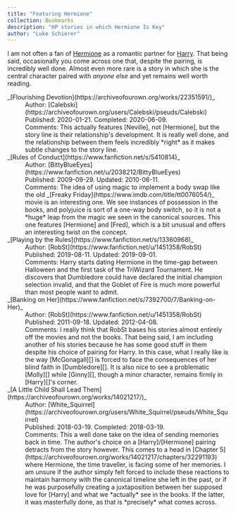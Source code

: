 ```yaml
---
title: "Featuring Hermione"
collection: Bookmarks
description: "HP stories in which Hermione Is Key"
author: "Luke Schierer"
---
```


I am not often a fan of [Hermione] as a romantic partner for [Harry]. That
being said, occasionally you come across one that, despite the pairing, is
incredibly well done. Almost even more rare is a story in which she is the central character paired with _anyone else_ and yet remains well worth reading.

<dl>
    <dt>_[Flourishing Devotion](https://archiveofourown.org/works/22351591/)_</dt>
    <dd>
      Author: [Calebski](https://archiveofourown.org/users/Calebski/pseuds/Calebski)
    </dd>
    <dd>
      Published: 2020-01-21. Completed: 2020-06-09.
    </dd>
    <dd>
      Comments: This actually features [Neville], not [Hermione], but the story line is their relationship's development.  It is really well done, and the relationship between them feels incredibly *right* as it makes subtle changes to the story line.
    </dd>
    <dt>_[Rules of Conduct](https://www.fanfiction.net/s/5410814)_</dt>
    <dd>Author: [BittyBlueEyes](https://www.fanfiction.net/u/2038212/BittyBlueEyes)</dd>
    <dd>Published: 2009-09-29. Updated: 2010-06-11.</dd>
    <dd>
        Comments: The idea of using magic to implement a body swap like the old _[Freaky Friday](https://www.imdb.com/title/tt0076054/)_ movie is an interesting one.  We see instances of possession in the books, and polyjuice is sort of a one-way body switch, so it is not a *huge* leap from the magic we seen in the canonical sources. This one features
        [Hermione] and [Fred], which is a bit unusual and offers an interesting twist on the concept.
    </dd>
    <dt>_[Playing by the Rules](https://www.fanfiction.net/s/13360968)_</dt>
    <dd>Author: [RobSt](https://www.fanfiction.net/u/1451358/RobSt)</dd>
    <dd>Published: 2019-08-11. Updated: 2019-09-01.</dd>
    <dd>
        Comments: Harry starts dating Hermione in the time-gap between Halloween and the first task of the TriWizard Tournament.  He discovers that Dumbledore could have declared the initial champion selection invalid, and that the Goblet of Fire is much more powerful than most people want to admit.
    </dd>
    <dt>_[Banking on Her](https://www.fanfiction.net/s/7392700/7/Banking-on-Her)_</dt>
    <dd>Author: [RobSt](https://www.fanfiction.net/u/1451358/RobSt)</dd>
    <dd>Published: 2011-09-18. Updated: 2012-04-08.</dd>
    <dd>
        Comments: I really think that RobSt bases his stories almost entirely off the movies and not the books.  That being said, I am including another of his stories because he has some good stuff in them despite his choice of pairing for Harry.  In this case, what I really like is the way [McGonagall][] is forced to face the consequences of her blind faith in [Dumbledore][].  It is also nice to see a problematic [Molly][] while [Ginny][], though a minor character, remains firmly in [Harry][]'s corner.
    </dd>
    <dt>
      _[A Little Child Shall Lead Them](https://archiveofourown.org/works/14021217/)_
    </dt>
    <dd>Author: [White_Squirrel](https://archiveofourown.org/users/White_Squirrel/pseuds/White_Squirrel)</dd>
    <dd>Published: 2018-03-19. Completed: 2018-03-19.</dd>
    <dd>
      Comments: This a well done take on the idea of sending memories back in time.  The author's choice on a [Harry]/[Hermione] pairing
      detracts from the story however.  This comes to a head in [Chapter 5](https://archiveofourown.org/works/14021217/chapters/32291193)
      where Hermione, the time traveller, is facing some of her memories.  I am unsure if the author simply felt forced to include these
      reactions to maintain harmony with the canonical timeline she left in the past, or if he was purposefully creating a juxtaposition between her
      supposed love for [Harry] and what we *actually* see in the books. If the latter, it was masterfully done, as that is *precisely*
      what comes across.
    </dd>
</dl>

[Fred]: /Harrypedia/people/weasley/fred/
[Hermione]: /Harrypedia/people/granger/hermione_jean/
[Harry]: /Harrypedia/people/potter/harry_james/
[McGonagall]: /Harrypedia/people/mcgonagall/minerva/
[Dumbledore]: /Harrypedia/people/dumbledore/albus_percival_wulfric_brian/
[Molly]: /Harrypedia/people/prewett/molly/
[Ginny]: /Harrypedia/people/weasley/ginevra_molly/
[Neville]: /Harrypedia/people/longbottom/neville/
